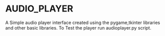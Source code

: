 # AUDIO_PLAYER

A Simple audio player interface created using the pygame,tkinter libraries and other basic libraries.
To Test the player run audioplayer.py script.
